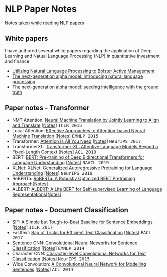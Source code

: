 # NLP Paper Notes
Notes taken while reading NLP papers

## White papers
I have authored several white papers regarding the application of Deep Learning and Natual Language Processing (NLP) in quantitative investment and finance. 
- [Utilizing Natural Language Processing to Bolster Active Management](./NLP_white_paper_part0.pdf)
- [The next-generation alpha model: Introducing natural language processing](./NLP_white_paper_part1.pdf)
- [The next-generation alpha model: seeding intelligence with the ground truth](./NLP_white_paper_part2.pdf)

## Paper notes - Transformer
- NMT Attention: [Neural Machine Translation by Jointly Learning to Align and Translate](https://arxiv.org/abs/1409.0473) [[Notes](nmt_attention.md)] <kbd>ICLR 2015</kbd>
- Local Attention: [Effective Approaches to Attention-based Neural Machine Translation](https://arxiv.org/abs/1508.04025) [[Notes](local_attention.md)] <kbd>EMNLP 2015</kbd>
- Transformer: [Attention Is All You Need](https://arxiv.org/abs/1706.03762) [[Notes](transformer.md)] <kbd>NeurIPS 2017</kbd>
- TransformerXL: [Transformer-XL: Attentive Language Models Beyond a Fixed-Length Context](https://arxiv.org/abs/1901.02860) [[Notes](transformerxl.md)] <kbd>ACL 2019</kbd>
- BERT: [BERT: Pre-training of Deep Bidirectional Transformers for Language Understanding](https://arxiv.org/abs/1810.04805) [[Notes](bert.md)] <kbd>NAACL 2019</kbd>
- XLNet: [XLNet: Generalized Autoregressive Pretraining for Language Understanding](https://arxiv.org/abs/1906.08237) [[Notes](xlnet.md)] <kbd>NeurIPS 2019</kbd>
- RoBERTa: [RoBERTa: A Robustly Optimized BERT Pretraining Approach](https://arxiv.org/abs/1907.11692)[[Notes](roberta.md)]
- ALBERT: [ALBERT: A Lite BERT for Self-supervised Learning of Language Representations](https://arxiv.org/abs/1909.11942)[[Notes](albert.md)]

## Paper notes - Document Classification
- SIF: [A Simple but Tough-to-Beat Baseline for Sentence Embeddings](https://openreview.net/forum?id=SyK00v5xx) [[Notes](sif.md)] <kbd>ICLR 2017</kbd>
- Fasttext: [Bag of Tricks for Efficient Text Classification](https://arxiv.org/abs/1607.01759) [[Notes](fasttext.md)] <kbd>EACL 2017</kbd>
- Sentence CNN: [Convolutional Neural Networks for Sentence Classification](https://arxiv.org/abs/1408.5882) [[Notes](cnn.md)] <kbd>EMNLP 2014</kbd>
- Character CNN: [Character-level Convolutional Networks for Text Classification](https://arxiv.org/abs/1509.01626) [[Notes](char_cnn.md)] <kbd>NeurIPS 2015</kbd>
- Wide Convolution: [A Convolutional Neural Network for Modelling Sentences](https://arxiv.org/abs/1404.2188) [[Notes](wide_cnn.md)] <kbd>ACL 2014</kbd>
